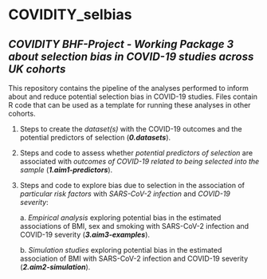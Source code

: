 # COVIDITY_selbias
## ***COVIDITY BHF-Project - Working Package 3 about selection bias in COVID-19 studies across UK cohorts***

This repository contains the pipeline of the analyses performed to inform about and reduce potential selection bias in COVID-19 studies. Files contain R code that can be used as a template for running these analyses in other cohorts.

1. Steps to create the *dataset(s)* with the COVID-19 outcomes and the potential predictors of selection (**_0.datasets_**).

2. Steps and code to assess whether *potential predictors of selection* are associated with *outcomes of COVID-19 related to being selected into the sample* (**_1.aim1-predictors_**).

3. Steps and code to explore bias due to selection in the association of *particular risk factors* with *SARS-CoV-2 infection* and *COVID-19 severity*:

   a. *Empirical analysis* exploring potential bias in the estimated associations of BMI, sex and smoking with SARS-CoV-2 infection and COVID-19 severity (**_3.aim3-examples_**).

   b. *Simulation studies* exploring potential bias in the estimated association of BMI with SARS-CoV-2 infection and COVID-19 severity (**_2.aim2-simulation_**).

